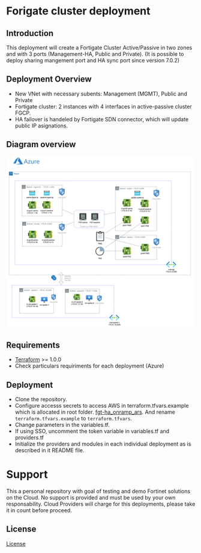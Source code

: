 # Forigate cluster deployment
## Introduction

This deployment will create a Fortigate Cluster Active/Passive in two zones and with 3 ports (Management-HA, Public and Private). (It is possible to deploy sharing mangement port and HA sync port since version 7.0.2)

## Deployment Overview

- New VNet with necessary subents: Management (MGMT), Public and Private
- Fortigate cluster: 2 instances with 4 interfaces in active-passive cluster FGCP.
- HA failover is handeled by Fortigate SDN connector, which will update public IP asignations.


## Diagram overview

![FortiGate reference architecture overview](images/image1.png)

## Requirements
* [Terraform](https://learn.hashicorp.com/terraform/getting-started/install.html) >= 1.0.0
* Check particulars requiriments for each deployment (Azure) 

## Deployment
* Clone the repository.
* Configure accesss secrets to access AWS in terraform.tfvars.example which is allocated in root folder. [fgt-ha_onramp_ars](https://github.com/jmvigueras/modules/tree/main/azure/examples/fgt-ha_onramp_ars).  And rename `terraform.tfvars.example` to `terraform.tfvars`.
* Change parameters in the variables.tf.
* If using SSO, uncomment the token variable in variables.tf and providers.tf
* Initialize the providers and modules in each individual deployment as is described in it README file.

# Support
This a personal repository with goal of testing and demo Fortinet solutions on the Cloud. No support is provided and must be used by your own responsability. Cloud Providers will charge for this deployments, please take it in count before proceed.

## License
[License](./LICENSE)

